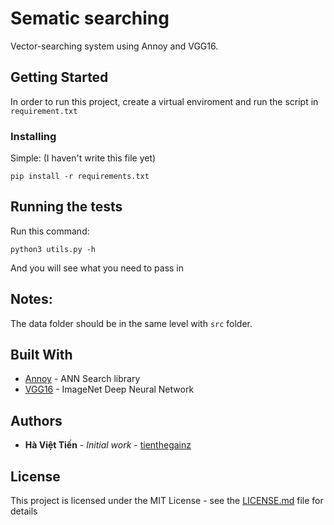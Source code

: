 # Sematic searching

Vector-searching system using Annoy and VGG16.

## Getting Started

In order to run this project, create a virtual enviroment and run the script in ```requirement.txt```

### Installing

Simple: (I haven't write this file yet)

```
pip install -r requirements.txt
```

## Running the tests

Run this command:
```
python3 utils.py -h
```
And you will see what you need to pass in

## Notes:

The data folder should be in the same level with ```src``` folder.

## Built With

* [Annoy](https://github.com/spotify/annoy) - ANN Search library
* [VGG16](https://keras.io/applications/#vgg16) - ImageNet Deep Neural Network


## Authors

* **Hà Việt Tiến** - *Initial work* - [tienthegainz](https://github.com/tienthegainz)


## License

This project is licensed under the MIT License - see the [LICENSE.md](LICENSE.md) file for details
